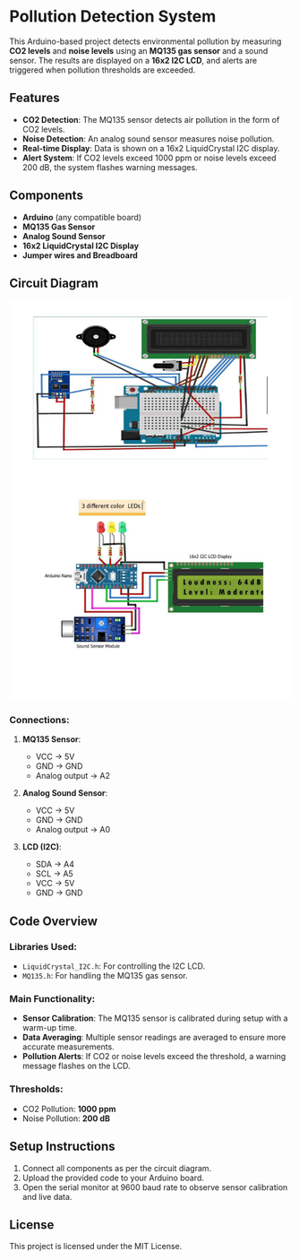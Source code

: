 
# Pollution Detection System

This Arduino-based project detects environmental pollution by measuring **CO2 levels** and **noise levels** using an **MQ135 gas sensor** and a sound sensor. The results are displayed on a **16x2 I2C LCD**, and alerts are triggered when pollution thresholds are exceeded.

## Features
- **CO2 Detection**: The MQ135 sensor detects air pollution in the form of CO2 levels.
- **Noise Detection**: An analog sound sensor measures noise pollution.
- **Real-time Display**: Data is shown on a 16x2 LiquidCrystal I2C display.
- **Alert System**: If CO2 levels exceed 1000 ppm or noise levels exceed 200 dB, the system flashes warning messages.

## Components
- **Arduino** (any compatible board)
- **MQ135 Gas Sensor**
- **Analog Sound Sensor**
- **16x2 LiquidCrystal I2C Display**
- **Jumper wires and Breadboard**

## Circuit Diagram
![Circuit Diagram](https://github.com/WhyRed-V/Air-Pollution-and-Sound-Detector/blob/main/arduinoDesg_page-0001.jpg)

### Connections:
1. **MQ135 Sensor**:
   - VCC → 5V
   - GND → GND
   - Analog output → A2

2. **Analog Sound Sensor**:
   - VCC → 5V
   - GND → GND
   - Analog output → A0

3. **LCD (I2C)**:
   - SDA → A4
   - SCL → A5
   - VCC → 5V
   - GND → GND

## Code Overview
### Libraries Used:
- `LiquidCrystal_I2C.h`: For controlling the I2C LCD.
- `MQ135.h`: For handling the MQ135 gas sensor.

### Main Functionality:
- **Sensor Calibration**: The MQ135 sensor is calibrated during setup with a warm-up time.
- **Data Averaging**: Multiple sensor readings are averaged to ensure more accurate measurements.
- **Pollution Alerts**: If CO2 or noise levels exceed the threshold, a warning message flashes on the LCD.

### Thresholds:
- CO2 Pollution: **1000 ppm**
- Noise Pollution: **200 dB**

## Setup Instructions
1. Connect all components as per the circuit diagram.
2. Upload the provided code to your Arduino board.
3. Open the serial monitor at 9600 baud rate to observe sensor calibration and live data.

## License
This project is licensed under the MIT License.
